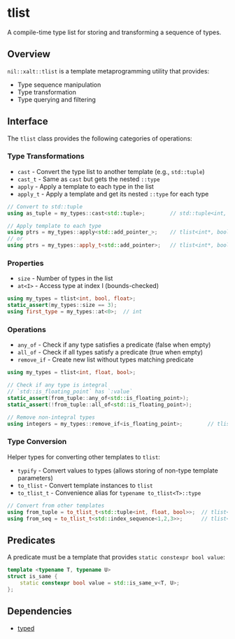 # tlist

A compile-time type list for storing and transforming a sequence of types.

## Overview

`nil::xalt::tlist` is a template metaprogramming utility that provides:
- Type sequence manipulation
- Type transformation
- Type querying and filtering

## Interface

The `tlist` class provides the following categories of operations:

### Type Transformations
- `cast` - Convert the type list to another template (e.g., `std::tuple`)
- `cast_t` - Same as `cast` but gets the nested `::type`
- `apply` - Apply a template to each type in the list
- `apply_t` - Apply a template and get its nested `::type` for each type

```cpp
// Convert to std::tuple
using as_tuple = my_types::cast<std::tuple>;        // std::tuple<int, bool, float>

// Apply template to each type
using ptrs = my_types::apply<std::add_pointer_>;    // tlist<int*, bool*, float*>
// or
using ptrs = my_types::apply_t<std::add_pointer>;   // tlist<int*, bool*, float*>
```

### Properties
- `size` - Number of types in the list
- `at<I>` - Access type at index I (bounds-checked)

```cpp
using my_types = tlist<int, bool, float>;
static_assert(my_types::size == 3);
using first_type = my_types::at<0>;  // int
```

### Operations
- `any_of` - Check if any type satisfies a predicate (false when empty)
- `all_of` - Check if all types satisfy a predicate (true when empty)
- `remove_if` - Create new list without types matching predicate

```cpp
using my_types = tlist<int, float, bool>;

// Check if any type is integral
// `std::is_floating_point` has `:value`
static_assert(from_tuple::any_of<std::is_floating_point>);
static_assert(!from_tuple::all_of<std::is_floating_point>);

// Remove non-integral types
using integers = my_types::remove_if<is_floating_point>;        // tlist<int, bool>
```

### Type Conversion
Helper types for converting other templates to `tlist`:
- `typify` - Convert values to types (allows storing of non-type template parameters)
- `to_tlist` - Convert template instances to `tlist`
- `to_tlist_t` - Convenience alias for `typename to_tlist<T>::type`

```cpp
// Convert from other templates
using from_tuple = to_tlist_t<std::tuple<int, float, bool>>;  // tlist<int, float, bool>
using from_seq = to_tlist_t<std::index_sequence<1,2,3>>;      // tlist<typify<1>, typify<2>, typify<3>>
```

## Predicates

A predicate must be a template that provides `static constexpr bool value`:

```cpp
template <typename T, typename U>
struct is_same {
    static constexpr bool value = std::is_same_v<T, U>;
};
```

## Dependencies

- [typed](./09-typed.md)
